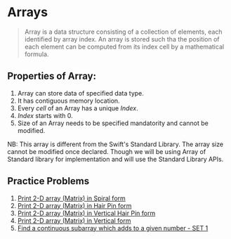 # Arrays

 > Array is a data structure consisting of a collection of elements, each identified by array index. 
 > An array is stored such tha the position of each element can  be computed from its index cell by a mathematical formula.

## Properties of Array:
1. Array can store data of specified data type.
2. It has contiguous memory location.
3. Every *cell* of an Array has a unique *Index*.
4. *Index* starts with 0.
5. Size of an Array needs to be specified mandatority and cannot be modified.

NB: This array is different from the Swift's Standard Library. The array size cannot be modified once declared. Though we will be using Array of Standard library for implementation and will use the Standard Library APIs.


## Practice Problems
1. [Print 2-D array (Matrix) in Spiral form](https://github.com/VinayakDeshpande11/Algorithms/blob/master/Array/ArrayTraversalSpiral.swift)
2. [Print 2-D array (Matrix) in Hair Pin form](https://github.com/VinayakDeshpande11/Algorithms/blob/master/Array/ArrayTraversalHairpin.swift)
3. [Print 2-D array (Matrix) in Vertical Hair Pin form](https://github.com/VinayakDeshpande11/Algorithms/blob/master/Array/ArrayTraversalVerticalHairPin.swift)
4. [Print 2-D array (Matrix) in Vertical form](https://github.com/VinayakDeshpande11/Algorithms/blob/master/Array/ArrayVerticalTraversal.swift)
5. [Find a continuous subarray which adds to a given number - SET 1]()